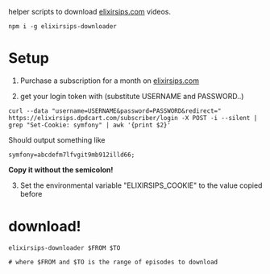 helper scripts to download [elixirsips.com](http://elixirsips.com/) videos.

```
npm i -g elixirsips-downloader
```

# Setup

1) Purchase a subscription for a month on [elixirsips.com](http://elixirsips.com/)

2) get your login token with (substitute USERNAME and PASSWORD..)

```
curl --data "username=USERNAME&password=PASSWORD&redirect=" https://elixirsips.dpdcart.com/subscriber/login -X POST -i --silent | grep "Set-Cookie: symfony" | awk '{print $2}'
```

Should output something like

```
symfony=abcdefm7lfvgit9mb912illd66;
```

**Copy it without the semicolon!**

3) Set the environmental variable "ELIXIRSIPS_COOKIE" to the value copied before


# download!

```
elixirsips-downloader $FROM $TO

# where $FROM and $TO is the range of episodes to download
```

